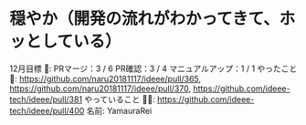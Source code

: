 # 穏やか（開発の流れがわかってきて、ホッとしている）

12月目標 🚀: PRマージ：3 / 6
PR確認：3 / 4
マニュアルアップ：1 / 1
やったこと 📝: https://github.com/naru20181117/ideee/pull/365, https://github.com/naru20181117/ideee/pull/370, https://github.com/ideee-tech/ideee/pull/381
やっていること 🏃‍♂️: https://github.com/ideee-tech/ideee/pull/400
名前: YamauraRei